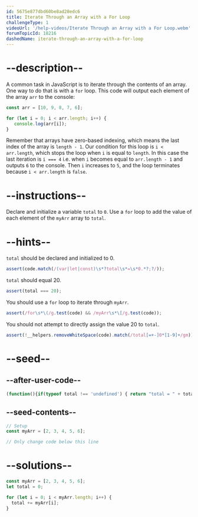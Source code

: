 ```yaml
---
id: 5675e877dbd60be8ad28edc6
title: Iterate Through an Array with a For Loop
challengeType: 1
videoUrl: '/help-videos/Iterate Through an Array with a For Loop.webm'
forumTopicId: 18216
dashedName: iterate-through-an-array-with-a-for-loop
---
```


# --description--

A common task in JavaScript is to iterate through the contents of an array. One way to do that is with a `for` loop. This code will output each element of the array `arr` to the console:

```js
const arr = [10, 9, 8, 7, 6];

for (let i = 0; i < arr.length; i++) {
   console.log(arr[i]);
}
```

Remember that arrays have zero-based indexing, which means the last index of the array is `length - 1`. Our condition for this loop is `i < arr.length`, which stops the loop when `i` is equal to `length`. In this case the last iteration is `i === 4` i.e. when `i` becomes equal to `arr.length - 1` and outputs `6` to the console. Then `i` increases to `5`, and the loop terminates because `i < arr.length` is `false`.

# --instructions--

Declare and initialize a variable `total` to `0`. Use a `for` loop to add the value of each element of the `myArr` array to `total`.

# --hints--

`total` should be declared and initialized to 0.

```js
assert(code.match(/(var|let|const)\s*?total\s*=\s*0.*?;?/));
```

`total` should equal 20.

```js
assert(total === 20);
```

You should use a `for` loop to iterate through `myArr`.

```js
assert(/for\s*\(/g.test(code) && /myArr\s*\[/g.test(code));
```

You should not attempt to directly assign the value 20 to `total`.

```js
assert(!__helpers.removeWhiteSpace(code).match(/total[=+-]0*[1-9]+/gm));
```

# --seed--

## --after-user-code--

```js
(function(){if(typeof total !== 'undefined') { return "total = " + total; } else { return "total is undefined";}})()
```

## --seed-contents--

```js
// Setup
const myArr = [2, 3, 4, 5, 6];

// Only change code below this line

```

# --solutions--

```js
const myArr = [2, 3, 4, 5, 6];
let total = 0;

for (let i = 0; i < myArr.length; i++) {
  total += myArr[i];
}
```
